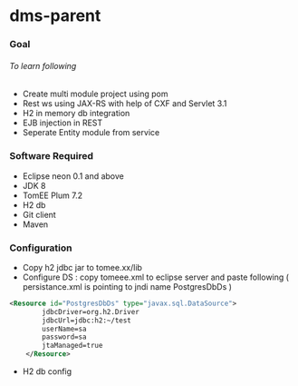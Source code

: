 # dms-parent
### Goal
######  To learn following
  - Create multi module project using pom
  - Rest ws using JAX-RS with help of CXF and Servlet 3.1
  - H2 in memory db integration
  - EJB injection in REST
  - Seperate Entity module from service
  
### Software Required
- Eclipse neon 0.1 and above
- JDK 8
- TomEE Plum 7.2
- H2 db
- Git client
-  Maven

### Configuration
- Copy h2 jdbc jar to tomee.xx/lib
- Configure DS : copy tomeee.xml to eclipse server and paste following ( persistance.xml is pointing to jndi name PostgresDbDs  )
```xml
<Resource id="PostgresDbDs" type="javax.sql.DataSource"> 
		jdbcDriver=org.h2.Driver
		jdbcUrl=jdbc:h2:~/test 
		userName=sa 
		password=sa 
		jtaManaged=true
	</Resource>
```
- H2 db config
